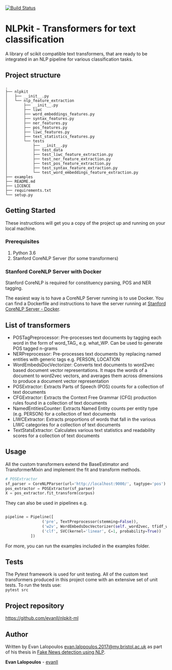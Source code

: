 [![Build Status](https://travis-ci.org/evanll/nlpkit-ml.svg?branch=master)](https://travis-ci.org/evanll/nlpkit-ml)

# NLPkit - Transformers for text classification
A library of scikit compatible text transformers, that are ready to be integrated in an NLP pipeline for various classification tasks.  

## Project structure
    .
    ├── nlpkit
    │   ├── __init__.py
    │   └── nlp_feature_extraction
    │       ├── __init__.py
    │       ├── liwc
    │       ├── word_embeddings_features.py
    │       ├── syntax_features.py
    │       ├── ner_features.py
    │       ├── pos_features.py
    │       ├── liwc_features.py
    │       ├── text_statistics_features.py
    │       └── tests
    │           ├── __init__.py
    │           ├── test_data
    │           ├── test_liwc_feature_extraction.py
    │           ├── test_ner_feature_extraction.py
    │           ├── test_pos_feature_extraction.py
    │           ├── test_syntax_feature_extraction.py
    │           └── test_word_embeddings_feature_extraction.py
    ├── examples
    ├── README.md
    ├── LICENCE
    ├── requirements.txt
    └── setup.py

## Getting Started

These instructions will get you a copy of the project up and running on your local machine.

### Prerequisites

1. Python 3.6
2. Stanford CoreNLP Server (for some transformers)

### Stanford CoreNLP Server with Docker
Stanford CoreNLP is required for constituency parsing, POS and NER tagging.

The easiest way is to have a CoreNLP Server running is to use Docker. You can find a Dockerfile and instructions to have the server running at [Stanford CoreNLP Server - Docker](https://github.com/evanlal/stanford-corenlp-docker).

## List of transformers
- POSTagPreprocessor: Pre-processes text documents by tagging each word in the form of word_TAG_ e.g. what_WP. Can be used to generate POS tagged n-grams
- NERPreprocessor: Pre-processes text documents by replacing named entities with generic tags e.g. PERSON, LOCATION
- WordEmbedsDocVectorizer: Converts text documents to word2vec based document vector representations. It maps 
the words of a document to word2vec vectors, and averages them across dimensions to produce a document vector
representation
- POSExtractor: Extracts Parts of Speech (POS) counts for a collection of text documents
- CFGExtractor: Extracts the Context Free Grammar (CFG) production rules found in a collection of text documents
- NamedEntitiesCounter: Extracts Named Entity counts per entity type (e.g. PERSON) for a collection of text documents
- LIWCExtractor: Extracts proportions of words that fall in the various LIWC categories for a collection of text documents
- TextStatsExtractor: Calculates various text statistics and readability scores for a collection of text documents

## Usage
All the custom transformers extend the BaseEstimator and TransformerMixin and implement the fit and transform methods.
```python
# POSExtractor
sf_parser = CoreNLPParser(url='http://localhost:9000/', tagtype='pos')
pos_extractor = POSExtractor(sf_parser)
X = pos_extractor.fit_transform(corpus)
```


They can also be used in pipelines e.g.

``` python

pipeline = Pipeline([
                ('pre', TextPreprocessor(stemming=False)),
                ('w2v', WordEmbedsDocVectorizer(self._word2vec, tfidf_weights=True)),
                ('clf', SVC(kernel='linear', C=1, probability=True))
           ])
```

For more, you can run the examples included in the examples folder.

## Tests
The Pytest framework is used for unit testing. All of the custom text transformers produced in this project come with an extensive set of unit tests.
To run the tests use:  
`pytest src`

## Project repository
https://github.com/evanll/nlpkit-ml

## Author
Written by Evan Lalopoulos <evan.lalopoulos.2017@my.bristol.ac.uk> as part of his thesis in [Fake News detection using NLP](https://github.com/evanll/fake-news-nlp).

**Evan Lalopoulos** - [evanll](https://github.com/evanll)
